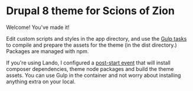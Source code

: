 # Drupal 8 theme for Scions of Zion

  Welcome! You've made it!
  
  Edit custom scripts and styles in the app directory, and use the [Gulp tasks](gulpfile.js) to compile and prepare
  the assets for the theme (in the dist directory.) Packages are managed with npm.
  
  If you're using Lando, I configured a [post-start event](../../../.lando.yml) that will install composer dependencies, 
  theme node packages and build the theme assets. You can use Gulp in the container and not worry about installing anything 
  extra on your local.
